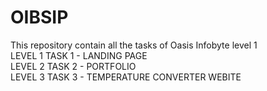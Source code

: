 # OIBSIP
This repository contain all the tasks of Oasis Infobyte level 1 <br>
LEVEL 1 TASK 1 - LANDING PAGE <br>
LEVEL 2 TASK 2 - PORTFOLIO <br>
LEVEL 3 TASK 3 - TEMPERATURE CONVERTER WEBITE
